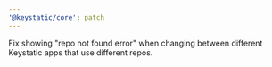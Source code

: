 ```yaml
---
'@keystatic/core': patch
---
```


Fix showing "repo not found error" when changing between different Keystatic
apps that use different repos.
